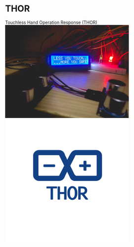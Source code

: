 # THOR
Touchless Hand Operation Response (THOR)<br />
<img src="/images/thor.jpg" width="400"/><img src="/images/logo.png" width="400"/>
